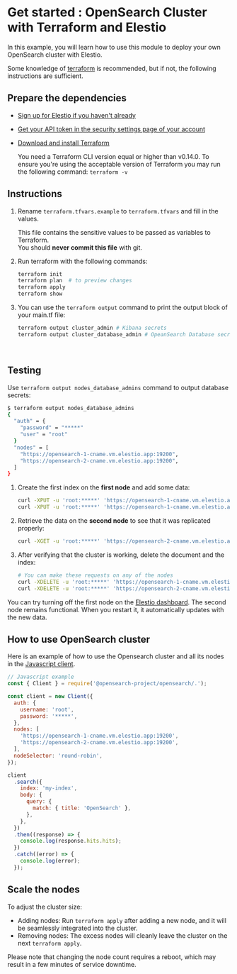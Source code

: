 # Get started : OpenSearch Cluster with Terraform and Elestio

In this example, you will learn how to use this module to deploy your own OpenSearch cluster with Elestio.

Some knowledge of [terraform](https://developer.hashicorp.com/terraform/intro) is recommended, but if not, the following instructions are sufficient.

## Prepare the dependencies

- [Sign up for Elestio if you haven't already](https://dash.elest.io/signup)

- [Get your API token in the security settings page of your account](https://dash.elest.io/account/security)

- [Download and install Terraform](https://www.terraform.io/downloads)

  You need a Terraform CLI version equal or higher than v0.14.0.
  To ensure you're using the acceptable version of Terraform you may run the following command: `terraform -v`

## Instructions

1. Rename `terraform.tfvars.example` to `terraform.tfvars` and fill in the values.

   This file contains the sensitive values to be passed as variables to Terraform.</br>
   You should **never commit this file** with git.

2. Run terraform with the following commands:

   ```bash
   terraform init
   terraform plan  # to preview changes
   terraform apply
   terraform show
   ```

3. You can use the `terraform output` command to print the output block of your main.tf file:

   ```bash
   terraform output cluster_admin # Kibana secrets
   terraform output cluster_database_admin # OpeanSearch Database secrets
   ```

<br>

## Testing

Use `terraform output nodes_database_admins` command to output database secrets:

```bash
$ terraform output nodes_database_admins
{
  "auth" = {
    "password" = "*****"
    "user" = "root"
  }
  "nodes" = [
    "https://opensearch-1-cname.vm.elestio.app:19200",
    "https://opensearch-2-cname.vm.elestio.app:19200",
  ]
}
```

1.  Create the first index on the **first node** and add some data:

    ```bash
    curl -XPUT -u 'root:*****' 'https://opensearch-1-cname.vm.elestio.app:19200/my-first-index'
    curl -XPUT -u 'root:*****' 'https://opensearch-1-cname.vm.elestio.app:19200/my-first-index/_doc/1' -H 'Content-Type: application/json' -d '{"Description": "To be or not to be, that is the question."}'
    ```

2.  Retrieve the data on the **second node** to see that it was replicated properly:

    ```bash
    curl -XGET -u 'root:*****' 'https://opensearch-2-cname.vm.elestio.app:19200/my-first-index/_doc/1'
    ```

3.  After verifying that the cluster is working, delete the document and the index:

    ```bash
    # You can make these requests on any of the nodes
    curl -XDELETE -u 'root:*****' 'https://opensearch-1-cname.vm.elestio.app:19200/my-first-index/_doc/1'
    curl -XDELETE -u 'root:*****' 'https://opensearch-2-cname.vm.elestio.app:19200/my-first-index/'
    ```

You can try turning off the first node on the [Elestio dashboard](https://dash.elest.io/).
The second node remains functional.
When you restart it, it automatically updates with the new data.

## How to use OpenSearch cluster

Here is an example of how to use the Opensearch cluster and all its nodes in the [Javascript client](https://opensearch.org/docs/latest/clients/javascript/index/).

```js
// Javascript example
const { Client } = require('@opensearch-project/opensearch/.');

const client = new Client({
  auth: {
    username: 'root',
    password: '*****',
  },
  nodes: [
    'https://opensearch-1-cname.vm.elestio.app:19200',
    'https://opensearch-2-cname.vm.elestio.app:19200',
  ],
  nodeSelector: 'round-robin',
});

client
  .search({
    index: 'my-index',
    body: {
      query: {
        match: { title: 'OpenSearch' },
      },
    },
  })
  .then((response) => {
    console.log(response.hits.hits);
  })
  .catch((error) => {
    console.log(error);
  });
```

## Scale the nodes

To adjust the cluster size:

- Adding nodes: Run `terraform apply` after adding a new node, and it will be seamlessly integrated into the cluster.
- Removing nodes: The excess nodes will cleanly leave the cluster on the next `terraform apply`.

Please note that changing the node count requires a reboot, which may result in a few minutes of service downtime.
